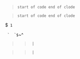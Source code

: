 > `start of code
> end of clode`

> ``start of code
> end of clode``

<!-- Don't escape ``` for code even though it looks like the opening of a code fence -->
$```
1```


<!-- This get's parsed as multi-line code even though it starts with (```)-->

``` ` 
 `$```~^

>>`
|`

>  > `
>  > |`
